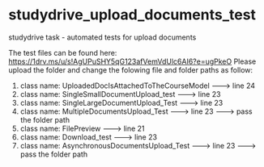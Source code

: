 # studydrive_upload_documents_test
studydrive task - automated tests for upload documents

The test files can be found here: https://1drv.ms/u/s!AgUPuSHY5qG123afVemVdUlc6AI6?e=ugPkeO
Please upload the folder and change the folowing file and folder paths as follow:
1. class name: UploadedDocIsAttachedToTheCourseModel ---> line 24 
2. class name: SingleSmallDocumentUpload_test ---> line 23
3. class name: SingleLargeDocumentUpload_Test ---> line 23
4. class name: MultipleDocumentsUpload_Test ---> line 23 ---> pass the folder path
5. class name: FilePreview ---> line 21
6. class name: Download_test ---> line 23 
7. class name: AsynchronousDocumentsUpload_Test ---> line 23 ---> pass the folder path


